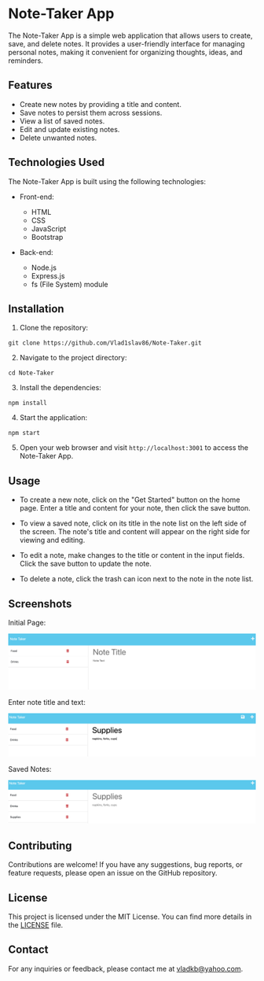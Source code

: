 # Note-Taker App

The Note-Taker App is a simple web application that allows users to create, save, and delete notes. It provides a user-friendly interface for managing personal notes, making it convenient for organizing thoughts, ideas, and reminders.


## Features

- Create new notes by providing a title and content.
- Save notes to persist them across sessions.
- View a list of saved notes.
- Edit and update existing notes.
- Delete unwanted notes.

## Technologies Used

The Note-Taker App is built using the following technologies:

- Front-end:
  - HTML
  - CSS
  - JavaScript
  - Bootstrap

- Back-end:
  - Node.js
  - Express.js
  - fs (File System) module

## Installation

1. Clone the repository:

```
git clone https://github.com/Vlad1slav86/Note-Taker.git
```

2. Navigate to the project directory:

```
cd Note-Taker
```

3. Install the dependencies:

```
npm install
```

4. Start the application:

```
npm start
```


5. Open your web browser and visit `http://localhost:3001` to access the Note-Taker App.

## Usage

- To create a new note, click on the "Get Started" button on the home page. Enter a title and content for your note, then click the save button.

- To view a saved note, click on its title in the note list on the left side of the screen. The note's title and content will appear on the right side for viewing and editing.

- To edit a note, make changes to the title or content in the input fields. Click the save button to update the note.

- To delete a note, click the trash can icon next to the note in the note list.

## Screenshots


Initial Page:

![Initial Page](./public/assets/images/Initial%20Page.png)

Enter note title and text:

![Add Note](./public/assets/images/Add%20Note.png)

Saved Notes:

![Saved Notes](./public/assets/images/Saved%20Notes.png)


## Contributing

Contributions are welcome! If you have any suggestions, bug reports, or feature requests, please open an issue on the GitHub repository.

## License

This project is licensed under the MIT License. You can find more details in the [LICENSE](LICENSE) file.

## Contact

For any inquiries or feedback, please contact me at vladkb@yahoo.com.


